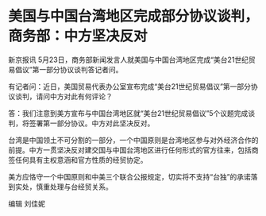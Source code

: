 # 美国与中国台湾地区完成部分协议谈判，商务部：中方坚决反对

新京报讯 5月23日，商务部新闻发言人就美国与中国台湾地区完成“美台21世纪贸易倡议”第一部分协议谈判答记者问。

有记者问：近日，美国贸易代表办公室宣布完成“美台21世纪贸易倡议”第一部分协议谈判，请问中方对此有何评论？

答：我们注意到美方宣布与中国台湾地区就“美台21世纪贸易倡议”5个议题完成谈判，将签署第一部分协议。中方对此坚决反对。

台湾是中国领土不可分割的一部分，一个中国原则是台湾地区参与对外经济合作的前提。中方一贯坚决反对建交国与中国台湾地区进行任何形式的官方往来，包括商签任何具有主权意涵和官方性质的经贸协定。

美方应恪守一个中国原则和中美三个联合公报规定，切实将不支持“台独”的承诺落到实处，慎重处理与台经贸关系。

编辑 刘佳妮


